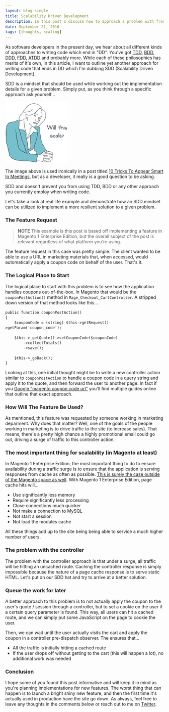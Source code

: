 ```yaml
---
layout: blog-single
title: Scalability Driven Development
description: In this post I discuss how to approach a problem with from an SDD (Scalability Driven Development) mindset.
date: September 21, 2016
tags: [thoughts, scaling]
---
```


As software developers in the present day, we hear about all different kinds of approaches to writing code which end in "DD". You've got [TDD](https://en.wikipedia.org/wiki/Test-driven_development), [BDD](https://en.wikipedia.org/wiki/Behavior-driven_development), [DDD](https://en.wikipedia.org/wiki/Domain-driven_design), [FDD](https://en.wikipedia.org/wiki/Feature-driven_development), [ATDD](https://en.wikipedia.org/wiki/Acceptance_test%E2%80%93driven_development) and probably more. While each of these philosophies has merits of it's own, in this article, I want to outline yet another approach for writing code that ends in DD which I'm dubbing SDD (Scalability Driven Development).

SDD is a mindset that should be used while working out the implementation details for a given problem. Simply put, as you think through a specific approach ask yourself...

![Image of lady sitting in meeting asking "Will this scale?"](/img/blog/sdd/will-this-scale.png)

The image above is used ironically in a post titled [10 Tricks To Appear Smart In Meetings](http://thecooperreview.com/10-tricks-appear-smart-meetings/), but as a developer, it really is a good question to be asking.

SDD and doesn't prevent you from using TDD, BDD or any other approach you currently employ when writing code.

Let's take a look at real life example and demonstrate how an SDD mindset can be utilized to implement a more resilient solution to a given problem.

<!-- excerpt_separator -->

### The Feature Request

> **NOTE** This example is this post is based off implementing a feature in Magento 1 Enterprise Edition, but the overall subject of the post is relevant regardless of what platform you're using.

The feature request in this case was pretty simple. The client wanted to be able to use a URL in marketing materials that, when accessed, would automatically apply a coupon code on behalf of the user. That's it.

### The Logical Place to Start

The logical place to start with this problem is to see how the application handles coupons out-of-the-box. In Magento that would be the `couponPostAction()` method in `Mage_Checkout_CartController`. A stripped down version of that method looks like this...

```php?start_inline=1
public function couponPostAction()
{
    $couponCode = (string) $this->getRequest()->getParam('coupon_code');

    $this->_getQuote()->setCouponCode($couponCode)
        ->collectTotals()
        ->save();

    $this->_goBack();
}
```

Looking at this, one initial thought might be to write a new controller action similar to `couponPostAction` to handle a coupon code in a query string and apply it to the quote, and then forward the user to another page. In fact if you [Google "magento coupon code url"](https://www.google.com/#q=magento+coupon+code+url) you'll find multiple guides online that outline that exact approach.

### How Will The Feature Be Used?

As mentioned, this feature was requested by someone working in marketing deparment. Why does that matter? Well, one of the goals of the people working in marketing is to drive traffic to the site (to increase sales). That means,  there's a pretty high chance a highly promotional email could go out, driving a surge of traffic to this controller action.

### The most important thing for scalability (in Magento at least)

In Magento 1 Enterprise Edition, the most important thing to do to ensure availability during a traffic surge is to ensure that the application is serving responses from cache as often as possible. [This is surely the case outside of the Magento space as well](http://highscalability.com/blog/2011/2/28/a-practical-guide-to-varnish-why-varnish-matters.html). With Magento 1 Enterprise Edition, page cache hits will...

- Use significantly less memory
- Require significantly less processing
- Close connections much quicker
- Not make a connection to MySQL
- Not start a session
- Not load the modules cache

All these things add up to the site being being able to service a much higher number of users.

### The problem with the controller

The problem with the controller approach is that under a surge, all traffic will be hitting an uncached route. Caching the controller response is simply impossible because the nature of a page cache response is to serve static HTML. Let's put on our SDD hat and try to arrive at a better solution.

### Queue the work for later

A better approach to this problem is to not actually apply the coupon to the user's quote / session through a controller, but to set a cookie on the user if a certain query parameter is found. This way, all users can hit a cached route, and we can simply put some JavaScript on the page to cookie the user. 

Then, we can wait until the user actually visits the cart and apply the coupon in a controller pre-dispatch observer. The ensures that...

- All the traffic is initially hitting a cached route
- If the user drops off without getting to the cart (this will happen a lot), no additional work was needed

### Conclusion

I hope some of you found this post informative and will keep it in mind as you're planning implementations for new features. The worst thing that can happen is to launch a bright shiny new feature, and then the first time it's actually used in production have the site go down. As always, feel free to leave any thoughts in the comments below or reach out to me on [Twitter](http://twitter.com/maxpchadwick).
